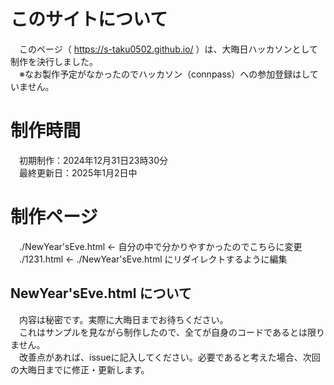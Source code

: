 # このサイトについて
　このページ（ https://s-taku0502.github.io/ ）は、大晦日ハッカソンとして制作を決行しました。<br>
　※なお製作予定がなかったのでハッカソン（connpass）への参加登録はしていません。

# 制作時間
　初期制作：2024年12月31日23時30分<br>
　最終更新日：2025年1月2日中

# 制作ページ
　./NewYear'sEve.html ← 自分の中で分かりやすかったのでこちらに変更<br>
　./1231.html ← ./NewYear'sEve.html にリダイレクトするように編集

## NewYear'sEve.html について
　内容は秘密です。実際に大晦日までお待ちください。<br>
　これはサンプルを見ながら制作したので、全てが自身のコードであるとは限りません。<br>
　改善点があれば、issueに記入してください。必要であると考えた場合、次回の大晦日までに修正・更新します。<br>